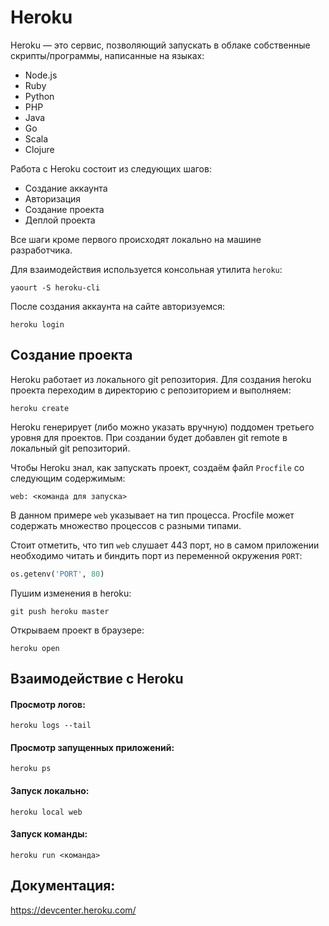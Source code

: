 # Heroku
Heroku — это сервис, позволяющий запускать в облаке собственные скрипты/программы, написанные на языках:
- Node.js
- Ruby
- Python
- PHP
- Java
- Go
- Scala
- Clojure

Работа с Heroku состоит из следующих шагов:
- Создание аккаунта
- Авторизация
- Создание проекта
- Деплой проекта

Все шаги кроме первого происходят локально на машине разработчика.

Для взаимодействия используется консольная утилита `heroku`:
```
yaourt -S heroku-cli
```
После создания аккаунта на сайте авторизуемся:
```
heroku login
```

## Создание проекта
Heroku работает из локального git репозитория. Для создания heroku проекта переходим в директорию с репозиторием и выполняем:
```
heroku create
```
Heroku генерирует (либо можно указать вручную) поддомен третьего уровня для проектов. При создании будет добавлен git remote в локальный git репозиторий.

Чтобы Heroku знал, как запускать проект, создаём файл `Procfile` со следующим содержимым:
```
web: <команда для запуска>
```
В данном примере `web` указывает на тип процесса. Procfile может содержать множество процессов с разными типами.

Стоит отметить, что тип `web` слушает 443 порт, но в самом приложении необходимо читать и биндить порт из переменной окружения `PORT`:
```python
os.getenv('PORT', 80)
```

Пушим изменения в heroku:
```
git push heroku master
```

Открываем проект в браузере:
```
heroku open
```

## Взаимодействие с Heroku
#### Просмотр логов:
```
heroku logs --tail
```
#### Просмотр запущенных приложений:
```
heroku ps
```
#### Запуск локально:
```
heroku local web
```
#### Запуск команды:
```
heroku run <команда>
```

## Документация:
https://devcenter.heroku.com/
